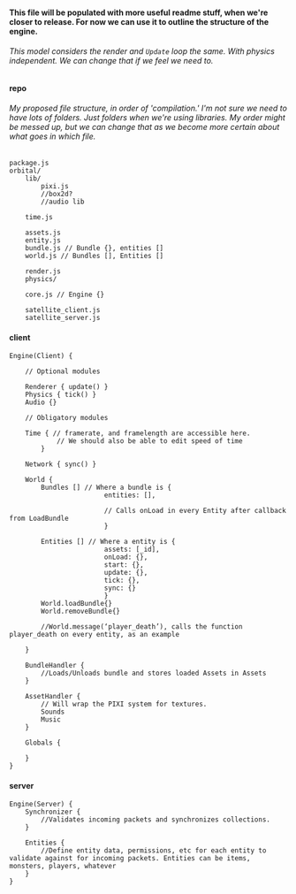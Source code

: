 #### This file will be populated with more useful readme stuff, when we're closer to release. For now we can use it to outline the structure of the engine.


###### This model considers the render and `Update` loop the same. With physics independent. We can change that if we feel we need to.


#### repo
###### My proposed file structure, in order of 'compilation.' I'm not sure we need to have lots of folders. Just folders when we're using libraries. My order might be messed up, but we can change that as we become more certain about what goes in which file.
```
package.js
orbital/
	lib/
		pixi.js
		//box2d?
		//audio lib

	time.js

	assets.js
	entity.js
	bundle.js // Bundle {}, entities []
	world.js // Bundles [], Entities []

	render.js
	physics/

	core.js // Engine {}

	satellite_client.js
	satellite_server.js
```


#### client
```
Engine(Client) {
	
	// Optional modules

	Renderer { update() }
	Physics { tick() }
	Audio {}

	// Obligatory modules

	Time { // framerate, and framelength are accessible here.
			// We should also be able to edit speed of time
		}

	Network { sync() }

	World {
		Bundles [] // Where a bundle is {
						entities: [],

						// Calls onLoad in every Entity after callback from LoadBundle
						}

		Entities [] // Where a entity is {
						assets: [_id],
						onLoad: {},
						start: {},
						update: {},
						tick: {},
						sync: {}
						}
		World.loadBundle{}
		World.removeBundle{}

		//World.message(‘player_death’), calls the function player_death on every entity, as an example

	}

	BundleHandler {
		//Loads/Unloads bundle and stores loaded Assets in Assets
	}

	AssetHandler {
		// Will wrap the PIXI system for textures.
		Sounds
		Music
	}

	Globals {

	}
}
```

#### server
```
Engine(Server) {
	Synchronizer {
		//Validates incoming packets and synchronizes collections.
	}

	Entities {
		//Define entity data, permissions, etc for each entity to validate against for incoming packets. Entities can be items, monsters, players, whatever
	}
}
```